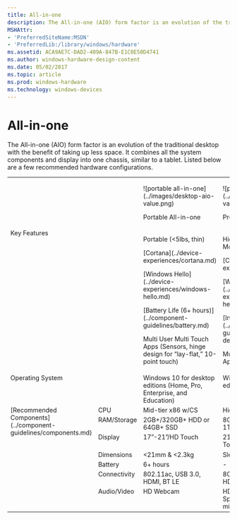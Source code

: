 ```yaml
---
title: All-in-one
description: The All-in-one (AIO) form factor is an evolution of the traditional desktop with the benefit of taking up less space. It combines all the system components and display into one chassis, similar to a tablet.
MSHAttr:
- 'PreferredSiteName:MSDN'
- 'PreferredLib:/library/windows/hardware'
ms.assetid: ACA9AE7C-DAD2-409A-847B-E1C0E50D4741
ms.author: windows-hardware-design-content
ms.date: 05/02/2017
ms.topic: article
ms.prod: windows-hardware
ms.technology: windows-devices
---
```


# All-in-one


The All-in-one (AIO) form factor is an evolution of the traditional desktop with the benefit of taking up less space. It combines all the system components and display into one chassis, similar to a tablet. Listed below are a few recommended hardware configurations.
<table>
<tbody valign="top">
<tr>
<td colspan="2"/>
<td>
<p>
![portable all-in-one](../images/desktop-aio-value.png)
</p>
<p>
Portable All-in-one
</p>
</td>
<td>
<p>
![premium all-in-one](../images/desktop-aio-value.png)
</p>
<p>
Premium All-in-one
</p>
</td>
</tr>
<tr>
<td colspan="2">
Key Features
</td>
<td>
<p>
Portable (&lt;5lbs, thin)
</p>
<p>
[Cortana](../device-experiences/cortana.md)
</p>
<p>
[Windows Hello](../device-experiences/windows-hello.md)
</p>
<p>
[Battery Life (6+ hours)](../component-guidelines/battery.md)
</p>
<p>
Multi User Multi Touch Apps (Sensors, hinge design for “lay-flat,” 10-point touch)
</p>
</td>
<td>
<p>
High-DPI (4K) & Multi-Monitor Support
</p>
<p>
[Cortana](../device-experiences/cortana.md)
</p>
<p>
[Windows Hello](../device-experiences/windows-hello.md)
</p>
<p>
[Inking/Pen Support](../component-guidelines/pen-devices.md)
</p>
<p>
Multi User Multi Touch Apps
</p>
</td>
</tr>
<tr>
<td colspan="2">
Operating System
</td>
<td>
Windows 10 for desktop editions (Home, Pro, Enterprise, and Education)
</td>
<td>
Windows 10 for desktop editions
</td>
</tr>
<tr>
<td rowspan="7">
[Recommended Components](../component-guidelines/components.md)
</td>
<td>
CPU
</td>
<td>
Mid-tier x86 w/CS
</td>
<td>
High-end x86
</td>
</tr>
<tr>
<td>
RAM/Storage
</td>
<td>
2GB+/320GB+ HDD or 64GB+ SSD
</td>
<td>
8GB+ / 256GB+ SSD or 1TB+ HDD
</td>
</tr>
<tr>
<td>
Display
</td>
<td>
17”-21”/HD Touch
</td>
<td>
21”-30” / FHD or QHD Touch, DX12
</td>
</tr>
<tr>
<td>
Dimensions
</td>
<td>
&lt;21mm & &lt;2.3kg
</td>
<td>
Sleek design
</td>
</tr>
<tr>
<td>
Battery
</td>
<td>
6+ hours
</td>
<td>
-
</td>
</tr>
<tr>
<td>
Connectivity
</td>
<td>
802.11ac, USB 3.0, HDMI, BT LE
</td>
<td>
802.11ac, 1 USB 3.0, HDMI, BT LE
</td>
</tr>
<tr>
<td>
Audio/Video
</td>
<td>
HD Webcam
</td>
<td>
HD Webcam, Premium Speakers, full array microphones
</td>
</tr>
</tbody>
</table>